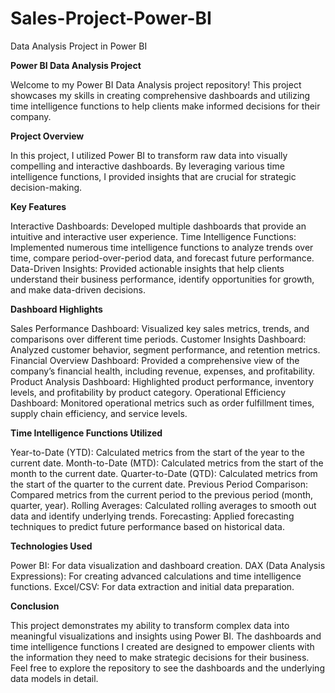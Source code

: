 # Sales-Project-Power-BI
Data Analysis Project in Power BI

**Power BI Data Analysis Project**

Welcome to my Power BI Data Analysis project repository! This project showcases my skills in creating comprehensive dashboards and utilizing time intelligence functions to help clients make informed decisions for their company.

**Project Overview**

In this project, I utilized Power BI to transform raw data into visually compelling and interactive dashboards. By leveraging various time intelligence functions, I provided insights that are crucial for strategic decision-making.


**Key Features**

Interactive Dashboards: Developed multiple dashboards that provide an intuitive and interactive user experience.
Time Intelligence Functions: Implemented numerous time intelligence functions to analyze trends over time, compare period-over-period data, and forecast future performance.
Data-Driven Insights: Provided actionable insights that help clients understand their business performance, identify opportunities for growth, and make data-driven decisions.


**Dashboard Highlights**

Sales Performance Dashboard: Visualized key sales metrics, trends, and comparisons over different time periods.
Customer Insights Dashboard: Analyzed customer behavior, segment performance, and retention metrics.
Financial Overview Dashboard: Provided a comprehensive view of the company’s financial health, including revenue, expenses, and profitability.
Product Analysis Dashboard: Highlighted product performance, inventory levels, and profitability by product category.
Operational Efficiency Dashboard: Monitored operational metrics such as order fulfillment times, supply chain efficiency, and service levels.


**Time Intelligence Functions Utilized**

Year-to-Date (YTD): Calculated metrics from the start of the year to the current date.
Month-to-Date (MTD): Calculated metrics from the start of the month to the current date.
Quarter-to-Date (QTD): Calculated metrics from the start of the quarter to the current date.
Previous Period Comparison: Compared metrics from the current period to the previous period (month, quarter, year).
Rolling Averages: Calculated rolling averages to smooth out data and identify underlying trends.
Forecasting: Applied forecasting techniques to predict future performance based on historical data.

**Technologies Used**

Power BI: For data visualization and dashboard creation.
DAX (Data Analysis Expressions): For creating advanced calculations and time intelligence functions.
Excel/CSV: For data extraction and initial data preparation.

**Conclusion**

This project demonstrates my ability to transform complex data into meaningful visualizations and insights using Power BI. The dashboards and time intelligence functions I created are designed to empower clients with the information they need to make strategic decisions for their business. Feel free to explore the repository to see the dashboards and the underlying data models in detail.
